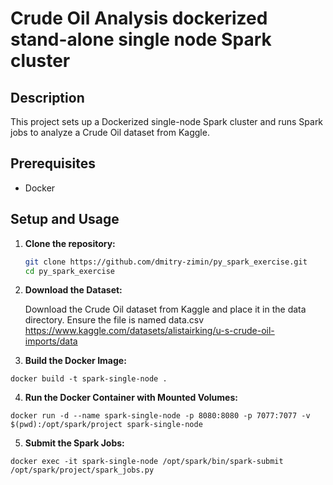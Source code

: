 # Crude Oil Analysis dockerized stand-alone single node Spark cluster

## Description
This project sets up a Dockerized single-node Spark cluster and runs Spark jobs to analyze a Crude Oil dataset from Kaggle.

## Prerequisites
- Docker

## Setup and Usage

1. **Clone the repository:**
   ```sh
   git clone https://github.com/dmitry-zimin/py_spark_exercise.git
   cd py_spark_exercise

2. **Download the Dataset:**
   
   Download the Crude Oil dataset from Kaggle and place it in the data directory. Ensure the file is named data.csv
   https://www.kaggle.com/datasets/alistairking/u-s-crude-oil-imports/data
   

3. **Build the Docker Image:**

`docker build -t spark-single-node .
`

4. **Run the Docker Container with Mounted Volumes:**

`docker run -d --name spark-single-node -p 8080:8080 -p 7077:7077 -v $(pwd):/opt/spark/project spark-single-node
`

5. **Submit the Spark Jobs:**

`docker exec -it spark-single-node /opt/spark/bin/spark-submit /opt/spark/project/spark_jobs.py
`



